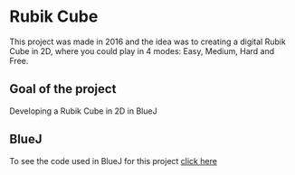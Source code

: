 # Rubik Cube

This project was made in 2016 and the idea was to creating a digital Rubik Cube in 2D, where you could play in 4 modes: Easy, Medium, Hard and Free.

## Goal of the project

Developing a Rubik Cube in 2D in BlueJ

## BlueJ

To see the code used in BlueJ for this project [click here](https://github.com/nicozapatacruz/university-projects/tree/main/Rubik_Cube/Final_Project)
